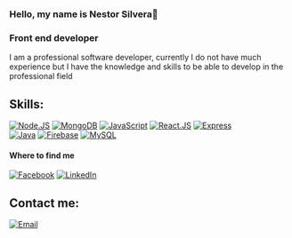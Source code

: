 ### Hello, my name is Nestor Silvera👋

### Front end developer
I am a professional software developer, currently I do not have much experience but I have the knowledge 
and skills to be able to develop in the professional field


## Skills:
[![Node.JS](https://img.shields.io/badge/Node.JS-339933?style=for-the-badge&logo=node.js&logoColor=white&labelColor=101010)]()
[![MongoDB](https://img.shields.io/badge/MongoDB-47A248?style=for-the-badge&logo=mongodb&logoColor=white&labelColor=101010)]()
[![JavaScript](https://img.shields.io/badge/JavaScript-F7DF1E?style=for-the-badge&logo=javascript&logoColor=white&labelColor=101010)]()
[![React.JS](https://img.shields.io/badge/-ReactJs-61DAFB?style=for-the-badge&logo=react&logoColor=white&labelColor=101010)]()
[![Express](https://img.shields.io/badge/Express-000000?style=for-the-badge&logo=express&logoColor=white&labelColor=101010)]()
</br>
[![Java](https://img.shields.io/badge/Java-007396?style=for-the-badge&logo=java&logoColor=white&labelColor=101010)]()
[![Firebase](https://img.shields.io/badge/Firebase-FFCA28?style=for-the-badge&logo=firebase&logoColor=white&labelColor=101010)]()
[![MySQL](https://img.shields.io/badge/MySQL-4479A1?style=for-the-badge&logo=mysql&logoColor=white&labelColor=101010)]()
</br>
#### Where to find me

[![Facebook](https://img.shields.io/badge/Facebook-@NestorS-1877F2?style=for-the-badge&logo=facebook&logoColor=white&labelColor=101010)](https://facebook.com/nestorjuniors)
[![LinkedIn](https://img.shields.io/badge/LinkedIn-Nestor_Silvera-0077B5?style=for-the-badge&logo=linkedin&logoColor=white&labelColor=101010)](https://www.linkedin.com/in/nestor-junior-silvera-cusirramos-44374b119/)

## Contact me:

[![Email](https://img.shields.io/badge/junior6823@gmail.com-my_personal_email-D14836?style=for-the-badge&logo=gmail&logoColor=white&labelColor=101010)](mailto:junior6823@gmail.com)
